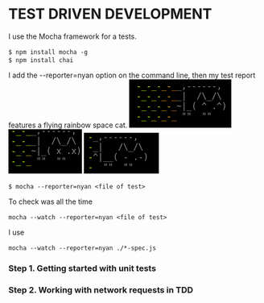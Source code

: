 #  TEST DRIVEN DEVELOPMENT

I use the Mocha framework for a tests.
```
$ npm install mocha -g
$ npm install chai
```
I add the --reporter=nyan option on the command line, then my test report features a flying rainbow space cat.
![happy cat](https://github.com/RaymondProduction/js-tdd-tutorial/raw/master/cat/01.png)
![sad cat](https://github.com/RaymondProduction/js-tdd-tutorial/raw/master/cat/02.png)
![cat](https://github.com/RaymondProduction/js-tdd-tutorial/raw/master/cat/03.png)
```
$ mocha --reporter=nyan <file of test>
```
To check was all the time
```
mocha --watch --reporter=nyan <file of test>
```
I use
```
mocha --watch --reporter=nyan ./*-spec.js

```

### Step 1. Getting started with unit tests
### Step 2. Working with network requests in TDD

